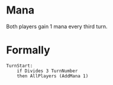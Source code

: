Mana
====

Both players gain 1 mana every third turn.

Formally
========

```
TurnStart:
    if Divides 3 TurnNumber
    then AllPlayers (AddMana 1)
```
